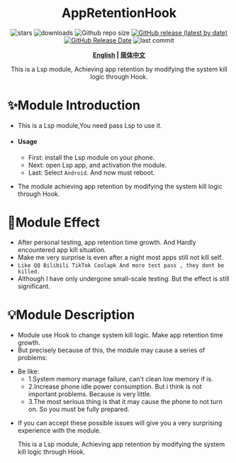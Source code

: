 <div align="center">
<h1>AppRetentionHook</h1>

![stars](https://img.shields.io/github/stars/HChenX/AppRetentionHook?style=flat)
![downloads](https://img.shields.io/github/downloads/HChenX/AppRetentionHook/total)
![Github repo size](https://img.shields.io/github/repo-size/HChenX/AppRetentionHook)
[![GitHub release (latest by date)](https://img.shields.io/github/v/release/HChenX/AppRetentionHook)](https://github.com/HChenX/AppRetentionHook/releases)
[![GitHub Release Date](https://img.shields.io/github/release-date/HChenX/AppRetentionHook)](https://github.com/HChenX/AppRetentionHook/releases)
![last commit](https://img.shields.io/github/last-commit/HChenX/AppRetentionHook?style=flat)

<p><b><a href="README.md">English</a> | <a href="README-zh.md">简体中文</a></b></p>
<p>This is a Lsp module, Achieving app retention by modifying the system kill logic through Hook.</p>
</div>

# ✨Module Introduction

* This is a Lsp module,You need pass Lsp to use it.
* #### Usage
    * First: install the Lsp module on your phone.
    * Next: open Lsp app, and activation the module.
    * Last: Select ` Android `. And now must reboot.

- The module achieving app retention by modifying the system kill logic through Hook.

# 🌟Module Effect

- After personal testing, app retention time growth. And Hardly encountered app kill situation.
- Make me very surprise is even after a night most apps still not kill self.
- ` Like QQ Bilibili TikTok Coolapk And more test pass , they dont be killed. `
- Although I have only undergone small-scale testing. But the effect is still significant.

# 💡Module Description

- Module use Hook to change system kill logic. Make app retention time growth.
- But precisely because of this, the module may cause a series of problems:

* Be like:
    * 1.System memory manage failure, can't clean low memory if is.
    * 2.Increase phone idle power consumption. But i think is not important problems. Because is
      very little.
    * 3.The most serious thing is that it may cause the phone to not turn on. So you must be fully
      prepared.

- If you can accept these possible issues will give you a very surprising experience with the
  module.


  This is a Lsp module, Achieving app retention by modifying the system kill logic through Hook.
